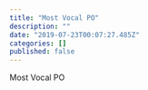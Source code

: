 ```yaml
---
title: "Most Vocal PO"
description: ""
date: "2019-07-23T00:07:27.485Z"
categories: []
published: false
---
```


  

Most Vocal PO
